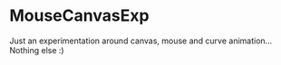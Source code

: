 # MouseCanvasExp

Just an experimentation around canvas, mouse and curve animation...
Nothing else :)